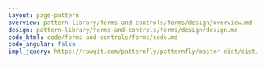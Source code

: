 ```yaml
---
layout: page-pattern
overview: pattern-library/forms-and-controls/forms/design/overview.md
design: pattern-library/forms-and-controls/forms/design/design.md
code_html: code/forms-and-controls/forms/code.md
code_angular: false
impl_jquery: https://rawgit.com/patternfly/patternfly/master-dist/dist/tests/forms.html
---
```

